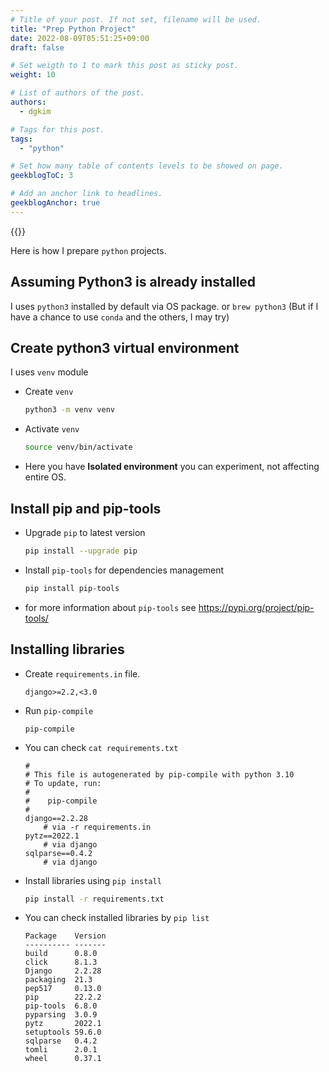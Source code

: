 ```yaml
---
# Title of your post. If not set, filename will be used.
title: "Prep Python Project"
date: 2022-08-09T05:51:25+09:00
draft: false

# Set weigth to 1 to mark this post as sticky post.
weight: 10

# List of authors of the post.
authors:
  - dgkim

# Tags for this post.
tags:
  - "python"

# Set how many table of contents levels to be showed on page.
geekblogToC: 3

# Add an anchor link to headlines.
geekblogAnchor: true
---
```


{{<toc>}}

Here is how I prepare `python` projects.

## Assuming Python3 is already installed

I uses `python3` installed by default via OS package. or `brew python3`
(But if I have a chance to use `conda` and the others, I may try)

## Create python3 virtual environment

I uses `venv` module

- Create `venv`
  ```bash
  python3 -m venv venv
  ```
- Activate `venv`
  ```bash
  source venv/bin/activate
  ```
- Here you have **Isolated environment** you can experiment, not affecting entire OS.

## Install pip and pip-tools

- Upgrade `pip` to latest version
  ```bash
  pip install --upgrade pip
  ```
- Install `pip-tools` for dependencies management
  ```bash
  pip install pip-tools
  ```
- for more information about `pip-tools` see https://pypi.org/project/pip-tools/

## Installing libraries

- Create `requirements.in` file.
  ```
  django>=2.2,<3.0
  ```
- Run `pip-compile`
  ```
  pip-compile
  ```
- You can check `cat requirements.txt`
  ```
  #
  # This file is autogenerated by pip-compile with python 3.10
  # To update, run:
  #
  #    pip-compile
  #
  django==2.2.28
      # via -r requirements.in
  pytz==2022.1
      # via django
  sqlparse==0.4.2
      # via django
  ```
- Install libraries using `pip install`
  ```bash
  pip install -r requirements.txt
  ```
- You can check installed libraries by `pip list`
  ```
  Package    Version
  ---------- -------
  build      0.8.0
  click      8.1.3
  Django     2.2.28
  packaging  21.3
  pep517     0.13.0
  pip        22.2.2
  pip-tools  6.8.0
  pyparsing  3.0.9
  pytz       2022.1
  setuptools 59.6.0
  sqlparse   0.4.2
  tomli      2.0.1
  wheel      0.37.1
  ```
